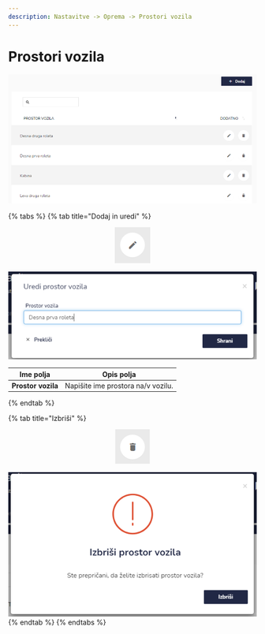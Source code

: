 ```yaml
---
description: Nastavitve -> Oprema -> Prostori vozila
---
```


# Prostori vozila

![](../../.gitbook/assets/N_9_oprema_4_prostori_vozila_pogled.PNG)

{% tabs %}
{% tab title="Dodaj in uredi" %}
<div align="center"><img src="../../.gitbook/assets/Knjiga_ikona_pisalo (5).png" alt="Ikona za urejanje."></div>

![](../../.gitbook/assets/N_9_oprema_4_prostori_vozila_uredi.PNG)

| Ime polja          | Opis polja                         |
| ------------------ | ---------------------------------- |
| **Prostor vozila** | Napišite ime prostora na/v vozilu. |
{% endtab %}

{% tab title="Izbriši" %}
<div align="center"><img src="../../.gitbook/assets/Knjiga_ikona_izbris.png" alt="Ikona za brisanje."></div>

![](../../.gitbook/assets/N_9_oprema_4_prostori_vozila_izbrisi.PNG)
{% endtab %}
{% endtabs %}

